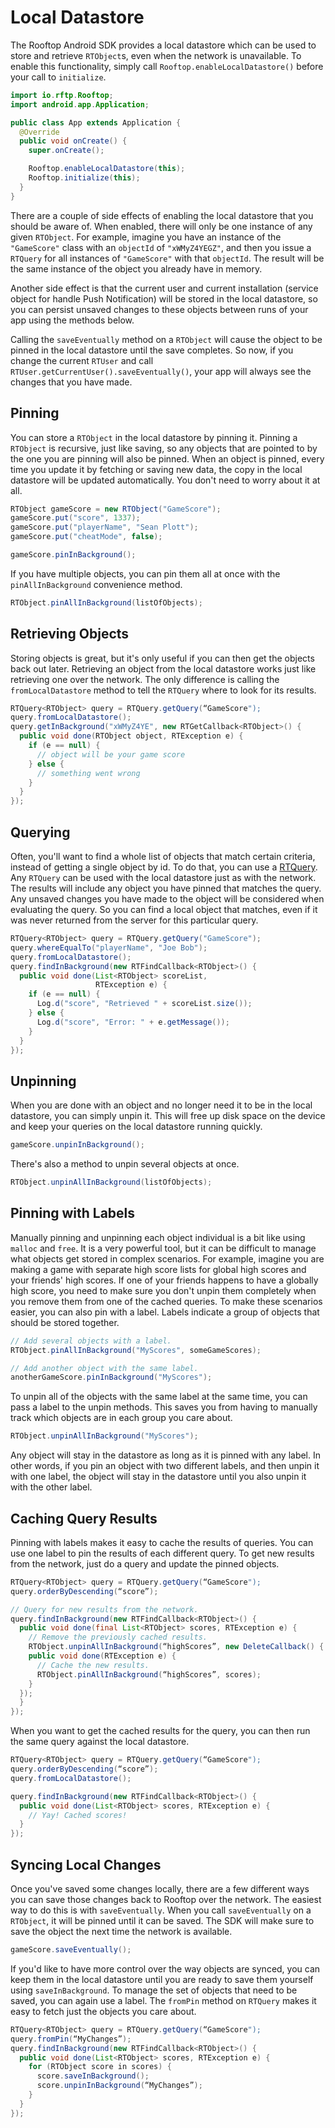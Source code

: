 # Local Datastore

The Rooftop Android SDK provides a local datastore which can be used to store and retrieve `RTObject`s, even when the network is unavailable. To enable this functionality, simply call `Rooftop.enableLocalDatastore()` before your call to `initialize`.

```java
import io.rftp.Rooftop;
import android.app.Application;

public class App extends Application {
  @Override
  public void onCreate() {
    super.onCreate();

    Rooftop.enableLocalDatastore(this);
    Rooftop.initialize(this);
  }
}
```

There are a couple of side effects of enabling the local datastore that you should be aware of. When enabled, there will only be one instance of any given `RTObject`. For example, imagine you have an instance of the `"GameScore"` class with an `objectId` of `"xWMyZ4YEGZ"`, and then you issue a `RTQuery` for all instances of `"GameScore"` with that `objectId`. The result will be the same instance of the object you already have in memory.

Another side effect is that the current user and current installation (service object for handle Push Notification) will be stored in the local datastore, so you can persist unsaved changes to these objects between runs of your app using the methods below.

Calling the `saveEventually` method on a `RTObject` will cause the object to be pinned in the local datastore until the save completes. So now, if you change the current `RTUser` and call `RTUser.getCurrentUser().saveEventually()`, your app will always see the changes that you have made.

## Pinning

You can store a `RTObject` in the local datastore by pinning it. Pinning a `RTObject` is recursive, just like saving, so any objects that are pointed to by the one you are pinning will also be pinned. When an object is pinned, every time you update it by fetching or saving new data, the copy in the local datastore will be updated
      automatically. You don't need to worry about it at all.

```java
RTObject gameScore = new RTObject("GameScore");
gameScore.put("score", 1337);
gameScore.put("playerName", "Sean Plott");
gameScore.put("cheatMode", false);

gameScore.pinInBackground();
```

If you have multiple objects, you can pin them all at once with the `pinAllInBackground` convenience method.

```java
RTObject.pinAllInBackground(listOfObjects);
```

## Retrieving Objects

Storing objects is great, but it's only useful if you can then get the objects back out later. Retrieving an object from the local datastore works just like retrieving one over the network. The only difference is calling the `fromLocalDatastore` method to tell the `RTQuery` where to look for its results.

```java
RTQuery<RTObject> query = RTQuery.getQuery(“GameScore");
query.fromLocalDatastore();
query.getInBackground("xWMyZ4YE", new RTGetCallback<RTObject>() {
  public void done(RTObject object, RTException e) {
    if (e == null) {
      // object will be your game score
    } else {
      // something went wrong
    }
  }
});
```

## Querying

Often, you'll want to find a whole list of objects that match certain criteria, instead of getting a single object by id. To do that, you can use a [RTQuery](#queries). Any `RTQuery` can be used with the local datastore just as with the network. The results will include any object you have pinned that matches the query. Any unsaved changes you have made to the object will be considered when evaluating the query. So you can find a local object that matches, even if it was never returned from the server for this particular query.

```java
RTQuery<RTObject> query = RTQuery.getQuery("GameScore");
query.whereEqualTo("playerName", "Joe Bob");
query.fromLocalDatastore();
query.findInBackground(new RTFindCallback<RTObject>() {
  public void done(List<RTObject> scoreList,
                   RTException e) {
    if (e == null) {
      Log.d("score", "Retrieved " + scoreList.size());
    } else {
      Log.d("score", "Error: " + e.getMessage());
    }
  }
});
```

## Unpinning

When you are done with an object and no longer need it to be in the local datastore, you can simply unpin it. This will free up disk space on the device and keep your queries on the local datastore running quickly.

```java
gameScore.unpinInBackground();
```

There's also a method to unpin several objects at once.

```java
RTObject.unpinAllInBackground(listOfObjects);
```

## Pinning with Labels

Manually pinning and unpinning each object individual is a bit like using `malloc` and `free`. It is a very powerful tool, but it can be difficult to manage what objects get stored in complex scenarios. For example, imagine you are making a game with separate high score lists for global high scores and your friends' high scores. If one of your friends happens to have a globally high score, you need to make sure you don't unpin them completely when you remove them from one of the cached queries. To make these scenarios easier, you can also pin with a label. Labels indicate a group of objects that should be stored together.

```java
// Add several objects with a label.
RTObject.pinAllInBackground("MyScores", someGameScores);

// Add another object with the same label.
anotherGameScore.pinInBackground("MyScores");
```

To unpin all of the objects with the same label at the same time, you can pass a label to the unpin methods. This saves you from having to manually track which objects are in each group you care about.

```java
RTObject.unpinAllInBackground("MyScores");
```

Any object will stay in the datastore as long as it is pinned with any label. In other words, if you pin an object with two different labels, and then unpin it with one label, the object will stay in the datastore until you also unpin it with the other label.

## Caching Query Results

Pinning with labels makes it easy to cache the results of queries. You can use one label to pin the results of each different query. To get new results from the network, just do a query and update the pinned objects.

```java
RTQuery<RTObject> query = RTQuery.getQuery(“GameScore");
query.orderByDescending(“score”);

// Query for new results from the network.
query.findInBackground(new RTFindCallback<RTObject>() {
  public void done(final List<RTObject> scores, RTException e) {
    // Remove the previously cached results.
    RTObject.unpinAllInBackground(“highScores”, new DeleteCallback() {
    public void done(RTException e) {
      // Cache the new results.
      RTObject.pinAllInBackground(“highScores”, scores);
    }
  });
  }
});
```

When you want to get the cached results for the query, you can then run the same query against the local datastore.

```java
RTQuery<RTObject> query = RTQuery.getQuery(“GameScore");
query.orderByDescending(“score”);
query.fromLocalDatastore();

query.findInBackground(new RTFindCallback<RTObject>() {
  public void done(List<RTObject> scores, RTException e) {
    // Yay! Cached scores!
  }
});
```

## Syncing Local Changes

Once you've saved some changes locally, there are a few different ways you can save those changes back to Rooftop over the network. The easiest way to do this is with `saveEventually`. When you call `saveEventually` on a `RTObject`, it will be pinned until it can be saved. The SDK will make sure to save the object the next time the network is available.

```java
gameScore.saveEventually();
```

If you'd like to have more control over the way objects are synced, you can keep them in the local datastore until you are ready to save them yourself using `saveInBackground`. To manage the set of objects that need to be saved, you can again use a label. The `fromPin` method on `RTQuery` makes it easy to fetch just the objects you care about.

```java
RTQuery<RTObject> query = RTQuery.getQuery(“GameScore");
query.fromPin(“MyChanges”);
query.findInBackground(new RTFindCallback<RTObject>() {
  public void done(List<RTObject> scores, RTException e) {
    for (RTObject score in scores) {
      score.saveInBackground();
      score.unpinInBackground(“MyChanges”);
    }
  }
});
```
